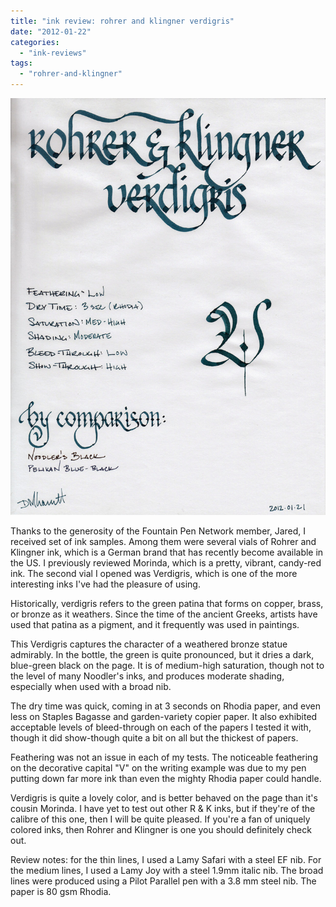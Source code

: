 ```yaml
---
title: "ink review: rohrer and klingner verdigris"
date: "2012-01-22"
categories: 
  - "ink-reviews"
tags: 
  - "rohrer-and-klingner"
---
```


![rohrer and klingner verdigris](r%20and%20k%20verdegris.jpg)

  
Thanks to the generosity of the Fountain Pen Network member, Jared, I received set of ink samples. Among them were several vials of Rohrer and Klingner ink, which is a German brand that has recently become available in the US. I previously reviewed Morinda, which is a pretty, vibrant, candy-red ink. The second vial I opened was Verdigris, which is one of the more interesting inks I've had the pleasure of using.

Historically, verdigris refers to the green patina that forms on copper, brass, or bronze as it weathers. Since the time of the ancient Greeks, artists have used that patina as a pigment, and it frequently was used in paintings.

This Verdigris captures the character of a weathered bronze statue admirably. In the bottle, the green is quite pronounced, but it dries a dark, blue-green black on the page. It is of medium-high saturation, though not to the level of many Noodler's inks, and produces moderate shading, especially when used with a broad nib.

The dry time was quick, coming in at 3 seconds on Rhodia paper, and even less on Staples Bagasse and garden-variety copier paper. It also exhibited acceptable levels of bleed-through on each of the papers I tested it with, though it did show-though quite a bit on all but the thickest of papers.

Feathering was not an issue in each of my tests. The noticeable feathering on the decorative capital "V" on the writing example was due to my pen putting down far more ink than even the mighty Rhodia paper could handle.

Verdigris is quite a lovely color, and is better behaved on the page than it's cousin Morinda. I have yet to test out other R & K inks, but if they're of the calibre of this one, then I will be quite pleased. If you're a fan of uniquely colored inks, then Rohrer and Klingner is one you should definitely check out.

Review notes: for the thin lines, I used a Lamy Safari with a steel EF nib. For the medium lines, I used a Lamy Joy with a steel 1.9mm italic nib. The broad lines were produced using a Pilot Parallel pen with a 3.8 mm steel nib. The paper is 80 gsm Rhodia.
